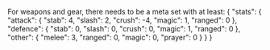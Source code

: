For weapons and gear, there needs to be a meta set with at least:
{
  "stats": {
    "attack": {
      "stab": 4,
      "slash": 2,
      "crush": -4,
      "magic": 1,
      "ranged": 0
    },
    "defence": {
      "stab": 0,
      "slash": 0,
      "crush": 0,
      "magic": 1,
      "ranged": 0
    },
    "other": {
      "melee": 3,
      "ranged": 0,
      "magic": 0,
      "prayer": 0
    }
  }
}


